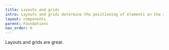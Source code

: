 ```yaml
---
title: Layouts and grids
intro: Layouts and grids determine the positioning of elements on the screen
layout: components
parent: Foundations
nav_order: 6
---
```


Layouts and grids are great.
